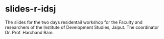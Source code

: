 # slides-r-idsj
The slides for the two days residentail workshop for the Faculty and researchers of the Institute of Development Studies, Jaiput. The coordinator Dr. Prof. Harchand Ram.
